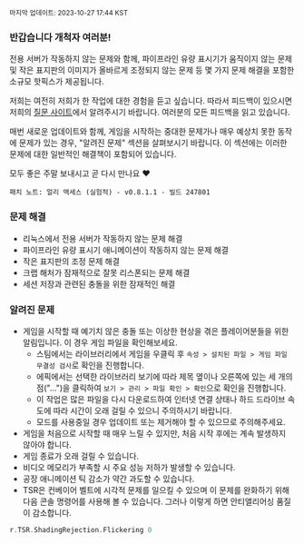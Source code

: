 <sup>마지막 업데이트: 2023-10-27 17:44 KST</sup>

### 반갑습니다 개척자 여러분!
전용 서버가 작동하지 않는 문제와 함께, 파이프라인 유량 표시기가 움직이지 않는 문제 및 작은 표지판의 이미지가 올바르게 조정되지 않는 문제 등 몇 가지 문제 해결을 포함한 소규모 핫픽스가 제공됩니다.

저희는 여전히 저희가 한 작업에 대한 경험을 듣고 싶습니다. 따라서 피드백이 있으시면 저희의 [질문 사이트](https://questions.satisfactorygame.com/)에서 알려주시기 바랍니다. 여러분의 모든 피드백을 읽고 있습니다.

매번 새로운 업데이트와 함께, 게임을 시작하는 중대한 문제가나 매우 예상치 못한 동작에 문제가 있는 경우, "알려진 문제" 섹션을 살펴보시기 바랍니다. 이 섹션에는 이러한 문제에 대한 일반적인 해결책이 포함되어 있습니다.

모두 좋은 주말 보내시고 곧 다시 만나요 ❤️

```
패치 노트: 얼리 액세스 (실험적) - v0.8.1.1 - 빌드 247801
```

### 문제 해결
- 리눅스에서 전용 서버가 작동하지 않는 문제 해결
- 파이프라인 유량 표시기 애니메이션이 작동하지 않는 문제 해결
- 작은 표지판의 조정 문제 해결
- 크랩 해처가 잠재적으로 잘못 리스폰되는 문제 해결
- 세션 저장과 관련된 충돌을 위한 잠재적인 해결

### 알려진 문제
- 게임을 시작할 때 예기치 않은 충돌 또는 이상한 현상을 겪은 플레이어분들을 위한 알림입니다. 이 경우 게임 파일을 확인해보세요.
  - 스팀에서는 라이브러리에서 게임을 우클릭 후 `속성 > 설치된 파일 > 게임 파일 무결성 검사`로 확인을 진행합니다.
  - 에픽에서는 선택한 라이브러리 보기에 따라 제목 옆이나 오른쪽에 있는 세 개의 점("...")을 클릭하여 `보기 > 관리 > 파일 확인 > 확인`으로 확인을 진행합니다.
  - 이 작업은 많은 파일을 다시 다운로드하여 인터넷 연결 상태나 하드 드라이브 속도에 따라 시간이 오래 걸릴 수 있으니 주의하시기 바랍니다.
  - 모드를 사용중일 경우 업데이트 또는 제거해야 할 수 있으므로 주의해주세요.
- 게임을 처음으로 시작할 때 매우 느릴 수 있지만, 처음 시작 후에는 계속 발생하지 않아야 합니다.
- 게임 종료가 오래 걸릴 수 있습니다.
- 비디오 메모리가 부족할 시 주요 성능 저하가 발생할 수 있습니다.
- 공장 애니메이션 틱 감소가 약간 과도할 수 있습니다.
- TSR은 컨베이어 벨트에 시각적 문제를 일으킬 수 있으며 이 문제를 완화하기 위해 다음 콘솔 명령어를 사용해 볼 수 있습니다. 그러나 이렇게 하면 안티앨리어싱 품질이 감소합니다.
```cpp
r.TSR.ShadingRejection.Flickering 0
```